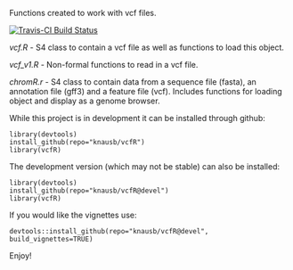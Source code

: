 Functions created to work with vcf files.

[![Travis-CI Build Status](https://travis-ci.org/knausb/vcfR.png?branch=master)](https://travis-ci.org/knausb/vcfR)

*vcf.R* - S4 class to contain a vcf file as well as functions to load this object.

*vcf_v1.R* - Non-formal functions to read in a vcf file.

*chromR.r* - S4 class to contain data from a sequence file (fasta), an annotation file (gff3) and a feature file (vcf).  Includes functions for loading object and display as a genome browser.

While this project is in development it can be installed through github:

    library(devtools)
    install_github(repo="knausb/vcfR")
    library(vcfR)


The development version (which may not be stable) can also be installed:

    library(devtools)
    install_github(repo="knausb/vcfR@devel")
    library(vcfR)

If you would like the vignettes use:

    devtools::install_github(repo="knausb/vcfR@devel", build_vignettes=TRUE)

Enjoy!
